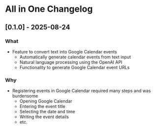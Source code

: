 # All in One Changelog

## [0.1.0] - 2025-08-24

### What

- Feature to convert text into Google Calendar events
  - Automatically generate calendar events from text input
  - Natural language processing using the OpenAI API
  - Functionality to generate Google Calendar event URLs

### Why

- Registering events in Google Calendar required many steps and was burdensome
  - Opening Google Calendar
  - Entering the event title
  - Selecting the date and time
  - Writing the event details
  - etc.